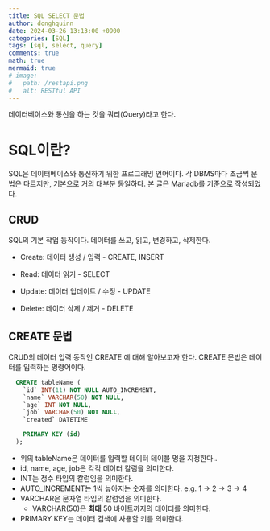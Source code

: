 ```yaml
---
title: SQL SELECT 문법
author: donghquinn
date: 2024-03-26 13:13:00 +0900
categories: [SQL]
tags: [sql, select, query]
comments: true
math: true
mermaid: true
# image:
#   path: /restapi.png
#   alt: RESTful API
---
```


데이터베이스와 통신을 하는 것을 쿼리(Query)라고 한다.

# SQL이란?

SQL은 데이터베이스와 통신하기 위한 프로그래밍 언어이다. 각 DBMS마다 조금씩 문법은 다르지만, 기본으로 거의 대부분 동일하다. 
본 글은 Mariadb를 기준으로 작성되었다.

## CRUD

SQL의 기본 작업 동작이다. 데이터를 쓰고, 읽고, 변경하고, 삭제한다.

- Create: 데이터 생성 / 입력 - CREATE, INSERT

- Read: 데이터 읽기 - SELECT

- Update: 데이터 업데이트 / 수정 - UPDATE

- Delete: 데이터 삭제 / 제거 - DELETE

## CREATE 문법

CRUD의 데이터 입력 동작인 CREATE 에 대해 알아보고자 한다. CREATE 문법은 데이터를 입력하는 명령어이다.

```SQL
  CREATE tableName (
    `id` INT(11) NOT NULL AUTO_INCREMENT,
    `name` VARCHAR(50) NOT NULL,
    `age` INT NOT NULL,
    `job` VARCHAR(50) NOT NULL,
    `created` DATETIME

    PRIMARY KEY (id)
  );

```

- 위의 tableName은 데이터를 입력할 데이터 테이블 명을 지정한다..
- id, name, age, job은 각각 데이터 칼럼을 의미한다.
- INT는 정수 타입의 칼럼임을 의미한다.
- AUTO_INCREMENT는 1씩 높아지는 숫자를 의미한다. e.g. 1 -> 2 -> 3 -> 4
- VARCHAR은 문자열 타입의 칼럼임을 의미한다.
  - VARCHAR(50)은 **최대** 50 바이트까지의 데이터를 의미한다.
- PRIMARY KEY는 데이터 검색에 사용할 키를 의미한다.
